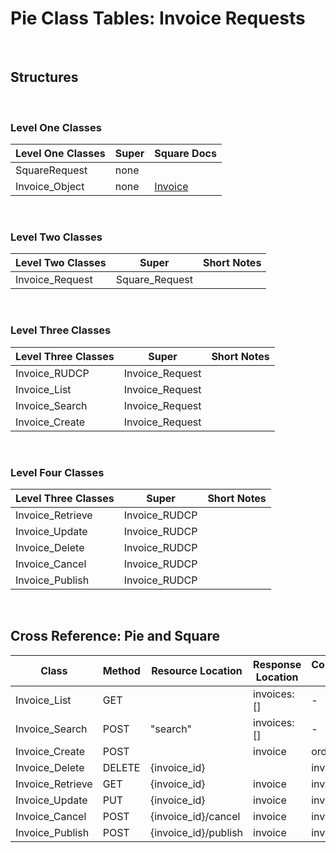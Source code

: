 # Pie Class Tables: Invoice Requests

<br/>

## Structures

<br/>

### Level One Classes

| Level One Classes | Super | Square Docs                                                                |
| ----------------- | ----- | -------------------------------------------------------------------------- |
| SquareRequest     | none  |                                                                            |
| Invoice_Object    | none  | [Invoice](https://developer.squareup.com/reference/square/objects/Invoice) |

<br/>

### Level Two Classes

| Level Two Classes | Super          | Short Notes |
| ----------------- | -------------- | ----------- |
| Invoice_Request   | Square_Request |

<br/>

### Level Three Classes

| Level Three Classes | Super           | Short Notes |
| ------------------- | --------------- | ----------- |
| Invoice_RUDCP       | Invoice_Request |             |
| Invoice_List        | Invoice_Request |             |
| Invoice_Search      | Invoice_Request |             |
| Invoice_Create      | Invoice_Request |             |

<br/>

### Level Four Classes

| Level Three Classes | Super         | Short Notes |
| ------------------- | ------------- | ----------- |
| Invoice_Retrieve    | Invoice_RUDCP |             |
| Invoice_Update      | Invoice_RUDCP |             |
| Invoice_Delete      | Invoice_RUDCP |             |
| Invoice_Cancel      | Invoice_RUDCP |             |
| Invoice_Publish     | Invoice_RUDCP |             |

<br/>

## Cross Reference: Pie and Square

| Class            | Method | Resource Location    | Response Location | Consctructor Arg | Square Docs                                                                            |
| ---------------- | ------ | -------------------- | ----------------- | ---------------- | -------------------------------------------------------------------------------------- |
| Invoice_List     | GET    |                      | invoices: []      | -                | [List](https://developer.squareup.com/reference/square/invoices-api/list-invoices)     |
| Invoice_Search   | POST   | "search"             | invoices: []      | -                | [Search](https://developer.squareup.com/reference/square/invoices-api/search-invoices) |
| Invoice_Create   | POST   |                      | invoice           | order_id         | [Create](https://developer.squareup.com/reference/square/invoices-api/create-invoice)  |
| Invoice_Delete   | DELETE | {invoice_id}         |                   | invoice_id       | [Delete](https://developer.squareup.com/reference/square/invoices-api/delete-invoice)  |
| Invoice_Retrieve | GET    | {invoice_id}         | invoice           | invoice_id       | [Retrieve](https://developer.squareup.com/reference/square/invoices-api/get-invoice)   |
| Invoice_Update   | PUT    | {invoice_id}         | invoice           | invoice_id       | [Update](https://developer.squareup.com/reference/square/invoices-api/update-invoice)  |
| Invoice_Cancel   | POST   | {invoice_id}/cancel  | invoice           | invoice_id       | [Cancel](https://developer.squareup.com/reference/square/invoices-api/cancel-invoice)  |
| Invoice_Publish  | POST   | {invoice_id}/publish | invoice           | invoice_id       | [Publish](https://developer.squareup.com/reference/square/invoices-api/cancel-invoice) |

<br/>
